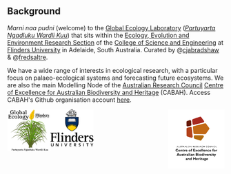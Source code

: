 ## Background
<em>Marni naa pudni</em> (welcome) to the <a href="https://globalecologyflinders.com/">Global Ecology Laboratory</a> (<a href="https://globalecologyflinders.com/partuyarta-ngadluku-wardli-kuu/"><em>Partuyarta Ngadluku Wardli Kuu</em></a>) that sits within the <a href="https://www.flinders.edu.au/college-science-engineering/who-we-are/ecology-evolution-environment">Ecology, Evolution and Environment Research Section</a> of the <a href="https://www.flinders.edu.au/college-science-engineering">College of Science and Engineering</a> at <a href="https://www.flinders.edu.au/">Flinders University</a> in Adelaide, South Australia. Curated by @<a href="https://github.com/cjabradshaw">cjabradshaw</a> & @<a href="https://github.com/FredSaltre">fredsaltre</a>.

We have a wide range of interests in ecological research, with a particular focus on palaeo-ecological systems and forecasting future ecosystems. We are also the main Modelling Node of the <a href="http://www.arc.gov.au/">Australian Research Council</a> <a href="http://epicaustralia.org.au/">Centre of Excellence for Australian Biodiversity and Heritage</a> (CABAH). Access CABAH's Github organisation account <a href="https://github.com/CABAH">here</a>.

[<img src="profile/CabahFCP.jpg" alt="ARC Centre of Excellence for Australian Biodiversity and Heritage" width="130" align="right" />](http://EpicAustralia.org.au)
[<img src="profile/F_V_CMYK.png" alt="Flinders University" width="100" align="center" />](http://www.flinders.edu.au)
[<img src="profile/GEL Logo Kaurna transparent.png" alt="Global Ecology Laboratory" width="100" align="left" />](http://GlobalEcologyFlinders.com)
